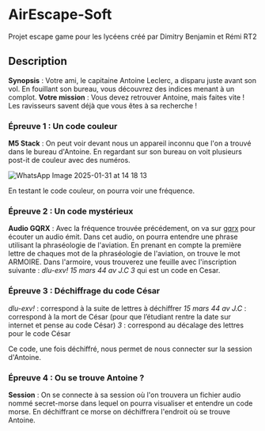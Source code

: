 # AirEscape-Soft
Projet escape game pour les lycéens créé par Dimitry Benjamin et Rémi RT2

## Description 
**Synopsis** : Votre ami, le capitaine Antoine Leclerc, a disparu juste avant son vol. En fouillant son bureau, vous découvrez des indices menant à un complot. 
**Votre mission** : Vous devez retrouver Antoine, mais faites vite ! Les ravisseurs savent déjà que vous êtes à sa recherche ! 

### Épreuve 1 : Un code couleur
**M5 Stack** : On peut voir devant nous un appareil inconnu que l'on a trouvé dans le bureau d'Antoine. En regardant sur son bureau on voit plusieurs post-it de couleur avec des numéros. 

![WhatsApp Image 2025-01-31 at 14 18 13](https://github.com/user-attachments/assets/6afd7f48-8c11-4745-99d5-970d3990a978)

En testant le code couleur, on pourra voir une fréquence.

### Épreuve 2 : Un code mystérieux
**Audio GQRX** : Avec la fréquence trouvée précédement, on va sur <u>gqrx</u> pour écouter un audio émit. Dans cet audio, on pourra entendre une phrase utilisant la phraséologie de l'aviation. En prenant en compte la première lettre de chaques mot de la phraséologie de l'aviation, on trouve le mot ARMOIRE. Dans l'armoire, vous trouverez une feuille avec l'inscription suivante : *dlu-exv! 15 mars 44 av J.C 3* qui est un code en Cesar.

### Épreuve 3 : Déchiffrage du code César
*dlu-exv!* : correspond à la suite de lettres à déchiffrer
*15 mars 44 av J.C* : correspond à la mort de César (pour que l’étudiant rentre la date sur internet et pense au code César)
*3* : correspond au décalage des lettres pour le code César

Ce code, une fois déchiffré, nous permet de nous connecter sur la session d'Antoine.

### Épreuve 4 : Ou se trouve Antoine ? 
**Session** : On se connecte à sa session où l'on trouvera un fichier audio nommé secret-morse dans lequel on pourra visualiser et entendre un code morse.
En déchiffrant ce morse on déchiffrera l'endroit où se trouve Antoine.
